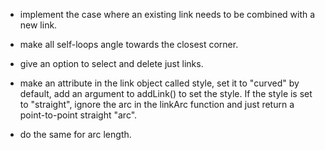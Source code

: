 - implement the case where an existing link needs to be combined with a new link.
- make all self-loops angle towards the closest corner.
- give an option to select and delete just links.


- make an attribute in the link object called style, set it to "curved" by default, add an argument to addLink() to set the style. If the style is set to "straight", ignore the arc in the linkArc function and just return a point-to-point straight "arc".

- do the same for arc length.
